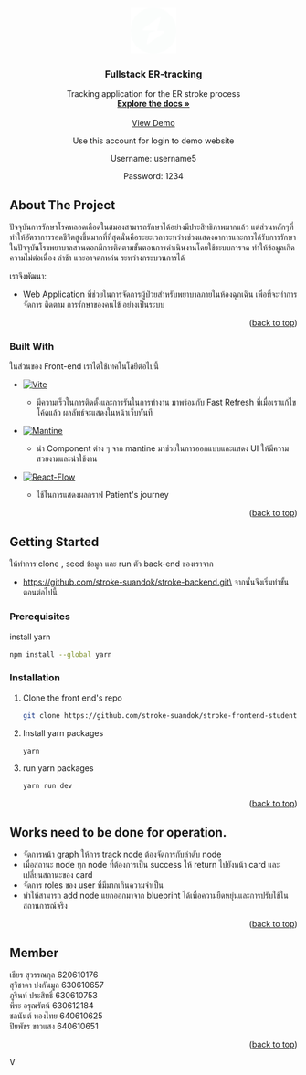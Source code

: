 <!-- Improved compatibility of back to top link: See: https://github.com/othneildrew/Best-README-Template/pull/73 -->

<a name="readme-top"></a>

<!-- PROJECT LOGO -->
<br />
<div align="center">
  <a >
    <img src="./src/img/icon.png" alt="Logo" width="80" height="80">
  </a>

  <h3 align="center">Fullstack ER-tracking</h3>

  <p align="center">
    Tracking application for the ER stroke process
    <br />
    <a href="https://github.com/phurin2644/front-test.git"><strong>Explore the docs »</strong></a>
    <br />
    <br />
    <a href="https://fsd-ertrack.cpe.eng.cmu.ac.th/">View Demo</a>
    <p align="center"> Use this account for login to demo website
    <p align="center"> Username: username5
    <p align="center"> Password: 1234
  </p>
  </p>
</div>

<!-- ABOUT THE PROJECT -->

## About The Project

ปัจจุบันการรักษาโรคหลอดเลือดในสมองสามารถรักษาได้อย่างมีประสิทธิภาพมากแล้ว แต่ส่วนหลักๆที่ทำให้อัตราการรอดชีวิตสูงขึ้นมากที่ที่สุดนั่นคือระยะเวลาระหว่างช่วงแสดงอาการและการได้รับการรักษา ในปัจจุบันโรงพยาบาลสวนดอกมีการติดตามขั้นตอนการดำเนินงานโดยใช้ระบบการจด ทำให้ข้อมูลเกิดความไม่ต่อเนื่อง ล่าช้า และอาจตกหล่น ระหว่างกระบวนการได้

เราจึงพัฒนา:

- Web Application ที่ช่วยในการจัดการผู้ป่วยสำหรับพยาบาลภายในห้องฉุกเฉิน เพื่อที่จะทำการจัดการ ติดตาม การรักษาของคนไข้ อย่างเป็นระบบ

<p align="right">(<a href="#readme-top">back to top</a>)</p>

### Built With

ในส่วนของ Front-end เราได้ใช้เทคโนโลยีต่อไปนี้

- [![Vite][Vite.js]][Vite-url]          
    - มีความเร็วในการติดตั้งและการรันในการทำงาน มาพร้อมกับ Fast Refresh ที่เมื่อเราแก้ไขโค้ดแล้ว ผลลัพธ์จะแสดงในหน้าเว็บทันที
- [![Mantine][Mantine]][Mantine-url]
     
     - นำ Component ต่าง ๆ จาก mantine มาช่วยในการออกแบบและแสดง UI ให้มีความสวยงามและน่าใช้งาน
- [![React-Flow][Reactflow]][Reactflow-url]
     - ใช้ในการแสดงผลกราฟ Patient's journey

<p align="right">(<a href="#readme-top">back to top</a>)</p>

<!-- GETTING STARTED -->

## Getting Started

ให้ทำการ clone , seed ข้อมูล และ run ตัว back-end ของเราจาก

- https://github.com/stroke-suandok/stroke-backend.git\
  จากนั้นจึงเริ่มทำขั้นตอนต่อไปนี้

### Prerequisites

install yarn

  ```sh
  npm install --global yarn
  ```

### Installation

1. Clone the front end's repo
   ```sh
   git clone https://github.com/stroke-suandok/stroke-frontend-student
   ```
2. Install yarn packages
   ```sh
   yarn
   ```
3. run yarn packages
   ```sh
   yarn run dev
   ```

<p align="right">(<a href="#readme-top">back to top</a>)</p>

<!-- USAGE EXAMPLES -->

## Works need to be done for operation.

- จัดการหน้า graph ให้การ track node ต้องจัดการกับลำดับ node
- เมื่อสถานะ node ทุก node ที่ต้องการเป็น success ให้ return ไปยังหน้า card และเปลี่ยนสถานะของ card
- จัดการ roles ของ user ที่มีมากเกินความจำเป็น
- ทำให้สามารถ add node แยกออกมาจาก blueprint ได้เพื่อความยืดหยุ่นและการปรับใช้ในสถานการณ์จริง

<p align="right">(<a href="#readme-top">back to top</a>)</p>

<!-- CONTACT -->

## Member

เธียร สุวรรณกุล 620610176 \
สุวิชาดา ปงกันมูล 630610657 \
ภูรินท์ ประสิทธิ์ 630610753 \
พีระ อรุณรัตน์ 630612184 \
ชลนันต์ ทองไทย 640610625 \
ปิยพัชร ขาวแสง 640610651

<p align="right">(<a href="#readme-top">back to top</a>)</p>

<!-- MARKDOWN LINKS & IMAGES -->
<!-- https://www.markdownguide.org/basic-syntax/#reference-style-links -->

[contributors-shield]: https://img.shields.io/github/contributors/othneildrew/Best-README-Template.svg?style=for-the-badge
[contributors-url]: https://github.com/othneildrew/Best-README-Template/graphs/contributors
[forks-shield]: https://img.shields.io/github/forks/othneildrew/Best-README-Template.svg?style=for-the-badge
[forks-url]: https://github.com/othneildrew/Best-README-Template/network/members
[stars-shield]: https://img.shields.io/github/stars/othneildrew/Best-README-Template.svg?style=for-the-badge
[stars-url]: https://github.com/othneildrew/Best-README-Template/stargazers
[issues-shield]: https://img.shields.io/github/issues/othneildrew/Best-README-Template.svg?style=for-the-badge
[issues-url]: https://github.com/othneildrew/Best-README-Template/issues
[license-shield]: https://img.shields.io/github/license/othneildrew/Best-README-Template.svg?style=for-the-badge
[license-url]: https://github.com/othneildrew/Best-README-Template/blob/master/LICENSE.txt
[linkedin-shield]: https://img.shields.io/badge/-LinkedIn-black.svg?style=for-the-badge&logo=linkedin&colorB=555
[linkedin-url]: https://linkedin.com/in/othneildrew
[product-screenshot]: images/screenshot.png
[Vite.js]: https://img.shields.io/badge/vite.js-563D7C?style=for-the-badge&logo=vitedotjs&logoColor=white
[Vite-url]: https://vitejs.dev/
[Mantine]: https://img.shields.io/badge/mantine-4287f5?style=for-the-badge&logo=vitedotjs&logoColor=white
[Mantine-url]: https://mantine.dev/
[Reactflow]: https://img.shields.io/badge/reactflow-ea3373?style=for-the-badge&logo=vitedotjs&logoColor=white
[Reactflow-url]: https://reactflow.dev/

V
